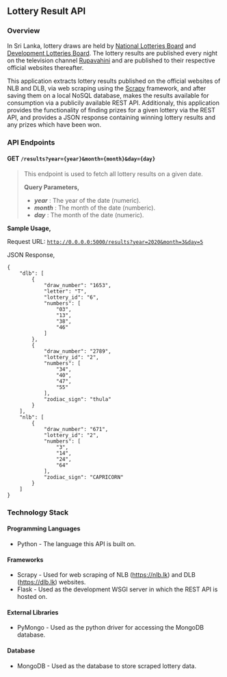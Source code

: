 ## Lottery Result API

### Overview

In Sri Lanka, lottery draws are held by [National Lotteries Board](https://nlb.lk) and [Development Lotteries Board](https://dlb.lk). The lottery results are published every night on the television channel [Rupavahini](http://www.rupavahini.lk/) and are published to their respective official websites thereafter. 

This application extracts lottery results published on the official websites of NLB and DLB, via web scraping using the [Scrapy](https://scrapy.org/) framework, and after saving them on a local NoSQL database, makes the results available for consumption via a publicily available REST API. Additionaly, this application provides the functionality of finding prizes for a given lottery via the REST API, and provides a JSON response containing winning lottery results and any prizes which have been won.

### API Endpoints

#### **GET** <code>/results?year={year}&month={month}&day={day}</code>

> This endpoint is used to fetch all lottery results on a given date.
> 
> **Query Parameters,**
> 
> * ***year*** : The year of the date (numeric).
> * ***month*** : The month of the date (numberic).
> * ***day*** : The month of the date (numeric).

**Sample Usage,**

Request URL: <code>http://0.0.0.0:5000/results?year=2020&month=3&day=5</code>

JSON Response,

    {
        "dlb": [
            {
                "draw_number": "1653",
                "letter": "T",
                "lottery_id": "6",
                "numbers": [
                    "03",
                    "13",
                    "38",
                    "46"
                ]
            },
            {
                "draw_number": "2789",
                "lottery_id": "2",
                "numbers": [
                    "34",
                    "40",
                    "47",
                    "55"
                ],
                "zodiac_sign": "thula"
            }
        ],
        "nlb": [
            {
                "draw_number": "671",
                "lottery_id": "2",
                "numbers": [
                    "3",
                    "14",
                    "24",
                    "64"
                ],
                "zodiac_sign": "CAPRICORN"
            }
        ]   
    }
</code>




### Technology Stack

#### Programming Languages

* Python - The language this API is built on.

#### Frameworks

* Scrapy - Used for web scraping of NLB (https://nlb.lk) and DLB (https://dlb.lk) websites.
* Flask - Used as the development WSGI server in which the REST API is hosted on.

#### External Libraries

* PyMongo - Used as the python driver for accessing the MongoDB database.

#### Database

* MongoDB - Used as the database to store scraped lottery data.